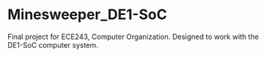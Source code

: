 # Minesweeper_DE1-SoC
Final project for ECE243, Computer Organization. Designed to work with the DE1-SoC computer system. 
